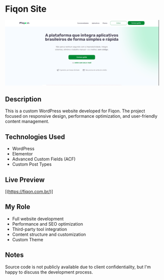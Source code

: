 # Fiqon Site

![Screenshot](screenshots/homepage.png)

## Description
This is a custom WordPress website developed for Fiqon. The project focused on responsive design, performance optimization, and user-friendly content management.

## Technologies Used
- WordPress
- Elementor
- Advanced Custom Fields (ACF)
- Custom Post Types

## Live Preview
[(https://fiqon.com.br/)]

## My Role
- Full website development
- Performance and SEO optimization
- Third-party tool integration
- Content structure and customization
- Custom Theme

## Notes
Source code is not publicly available due to client confidentiality, but I'm happy to discuss the development process.
